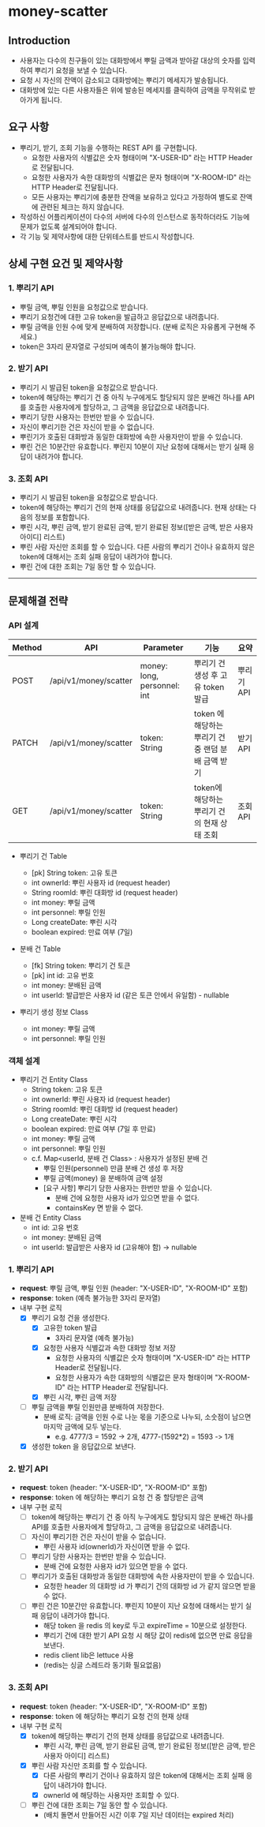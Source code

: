 # money-scatter

## Introduction
- 사용자는 다수의 친구들이 있는 대화방에서 뿌릴 금액과 받아갈 대상의 숫자를 입력하여 뿌리기 요청을 보낼 수 있습니다.
- 요청 시 자신의 잔액이 감소되고 대화방에는 뿌리기 메세지가 발송됩니다.
- 대화방에 있는 다른 사용자들은 위에 발송된 메세지를 클릭하여 금액을 무작위로 받아가게 됩니다.

## 요구 사항
- 뿌리기, 받기, 조회 기능을 수행하는 REST API 를 구현합니다.
    - 요청한 사용자의 식별값은 숫자 형태이며 "X-USER-ID" 라는 HTTP Header로 전달됩니다.
    - 요청한 사용자가 속한 대화방의 식별값은 문자 형태이며 "X-ROOM-ID" 라는 HTTP Header로 전달됩니다.
    - 모든 사용자는 뿌리기에 충분한 잔액을 보유하고 있다고 가정하여 별도로 잔액에 관련된 체크는 하지 않습니다.
- 작성하신 어플리케이션이 다수의 서버에 다수의 인스턴스로 동작하더라도 기능에 문제가 없도록 설계되어야 합니다.
- 각 기능 및 제약사항에 대한 단위테스트를 반드시 작성합니다.
    
## 상세 구현 요건 및 제약사항 
### 1. 뿌리기 API
- 뿌릴 금액, 뿌릴 인원을 요청값으로 받습니다.
- 뿌리기 요청건에 대한 고유 token을 발급하고 응답값으로 내려줍니다.
- 뿌릴 금액을 인원 수에 맞게 분배하여 저장합니다. (분배 로직은 자유롭게 구현해 주세요.)
- token은 3자리 문자열로 구성되며 예측이 불가능해야 합니다. 

### 2. 받기 API
- 뿌리기 시 발급된 token을 요청값으로 받습니다.
- token에 해당하는 뿌리기 건 중 아직 누구에게도 할당되지 않은 분배건 하나를 API를 호출한 사용자에게 할당하고, 그 금액을 응답값으로 내려줍니다.
- 뿌리기 당한 사용자는 한번만 받을 수 있습니다.
- 자신이 뿌리기한 건은 자신이 받을 수 없습니다.
- 뿌린기가 호출된 대화방과 동일한 대화방에 속한 사용자만이 받을 수 있습니다.
- 뿌린 건은 10분간만 유효합니다. 뿌린지 10분이 지난 요청에 대해서는 받기 실패 응답이 내려가야 합니다. 

### 3. 조회 API
- 뿌리기 시 발급된 token을 요청값으로 받습니다.
- token에 해당하는 뿌리기 건의 현재 상태를 응답값으로 내려줍니다. 현재 상태는 다음의 정보를 포함합니다.
- 뿌린 시각, 뿌린 금액, 받기 완료된 금액, 받기 완료된 정보([받은 금액, 받은 사용자 아이디] 리스트)
- 뿌린 사람 자신만 조회를 할 수 있습니다. 다른 사람의 뿌리기 건이나 유효하지 않은 token에 대해서는 조회 실패 응답이 내려가야 합니다.
- 뿌린 건에 대한 조회는 7일 동안 할 수 있습니다.

--- 

## 문제해결 전략
### API 설계
| Method | API | Parameter | 기능 | 요약 |
|--|--|--|--|--|
| POST | /api/v1/money/scatter | money: long, personnel: int | 뿌리기 건 생성 후 고유 token 발급 | 뿌리기 API |
| PATCH | /api/v1/money/scatter | token: String | token 에 해당하는 뿌리기 건 중 랜덤 분배 금액 받기 | 받기 API |
| GET | /api/v1/money/scatter | token: String | token에 해당하는 뿌리기 건의 현재 상태 조회 | 조회 API |

- 뿌리기 건 Table
    - [pk] String token: 고유 토큰
    - int ownerId: 뿌린 사용자 id (request header)
    - String roomId: 뿌린 대화방 id (request header)
    - int money: 뿌릴 금액 
    - int personnel: 뿌릴 인원 
    - Long createDate: 뿌린 시각
    - boolean expired: 만료 여부 (7일)
- 분배 건 Table
    - [fk] String token: 뿌리기 건 토큰 
    - [pk] int id: 고유 번호
    - int money: 분배된 금액 
    - int userId: 발급받은 사용자 id (같은 토큰 안에서 유일함) - nullable
    
- 뿌리기 생성 정보 Class 
    - int money: 뿌릴 금액 
    - int personnel: 뿌릴 인원 
    
### 객체 설계
- 뿌리기 건 Entity Class
    - String token: 고유 토큰
    - int ownerId: 뿌린 사용자 id (request header)
    - String roomId: 뿌린 대화방 id (request header)
    - Long createDate: 뿌린 시각
    - boolean expired: 만료 여부 (7일 후 만료)
    - int money: 뿌릴 금액 
    - int personnel: 뿌릴 인원 
    - c.f. Map<userId, 분배 건 Class> : 사용자가 설정된 분배 건 
        - 뿌릴 인원(personnel) 만큼 분배 건 생성 후 저장 
        - 뿌릴 금액(money) 을 분배하여 금액 설정
        - [요구 사항] 뿌리기 당한 사용자는 한번만 받을 수 있습니다.
            - 분배 건에 요청한 사용자 id가 있으면 받을 수 없다.
            - containsKey 면 받을 수 없다. 
- 분배 건 Entity Class
    - int id: 고유 번호
    - int money: 분배된 금액 
    - int userId: 발급받은 사용자 id (고유해야 함) -> nullable 
        
### 1. 뿌리기 API
- **request**: 뿌릴 금액, 뿌릴 인원 (header: "X-USER-ID", "X-ROOM-ID" 포함)
- **response**: token (예측 불가능한 3자리 문자열)
- 내부 구현 로직
    - [x] 뿌리기 요청 건을 생성한다.
        - [x] 고유한 token 발급 
            - 3자리 문자열 (예측 불가능)
        - [x] 요청한 사용자 식별값과 속한 대화방 정보 저장
            - 요청한 사용자의 식별값은 숫자 형태이며 "X-USER-ID" 라는 HTTP Header로 전달됩니다.
            - 요청한 사용자가 속한 대화방의 식별값은 문자 형태이며 "X-ROOM-ID" 라는 HTTP Header로 전달됩니다.
        - [x] 뿌린 시각, 뿌린 금액 저장 
    - [ ] 뿌릴 금액을 뿌릴 인원만큼 분배하여 저장한다. 
        - 분배 로직: 금액을 인원 수로 나눈 몫을 기준으로 나누되, 소숫점이 남으면 마지막 금액에 모두 넣는다. 
            - e.g. 4777/3 = 1592 -> 2개, 4777-(1592*2) = 1593 -> 1개 
    - [x] 생성한 token 을 응답값으로 보낸다.

### 2. 받기 API
- **request**: token (header: "X-USER-ID", "X-ROOM-ID" 포함) 
- **response**: token 에 해당하는 뿌리기 요청 건 중 할당받은 금액 
- 내부 구현 로직
    - [ ] token에 해당하는 뿌리기 건 중 아직 누구에게도 할당되지 않은 분배건 하나를 API를 호출한 사용자에게 할당하고, 그 금액을 응답값으로 내려줍니다.
    - [ ] 자신이 뿌리기한 건은 자신이 받을 수 없습니다.
        - 뿌린 사용자 id(ownerId)가 자신이면 받을 수 없다.
    - [ ] 뿌리기 당한 사용자는 한번만 받을 수 있습니다.
        - 분배 건에 요청한 사용자 id가 있으면 받을 수 없다.
    - [ ] 뿌리기가 호출된 대화방과 동일한 대화방에 속한 사용자만이 받을 수 있습니다.
        - 요청한 header 의 대화방 id 가 뿌리기 건의 대화방 id 가 같지 않으면 받을 수 없다.
    - [ ] 뿌린 건은 10분간만 유효합니다. 뿌린지 10분이 지난 요청에 대해서는 받기 실패 응답이 내려가야 합니다. 
        - 해당 token 을 redis 의 key로 두고 expireTime = 10분으로 설정한다.
        - 뿌리기 건에 대한 받기 API 요청 시 해당 값이 redis에 없으면 만료 응답을 보낸다. 
        - redis client lib은 lettuce 사용 
        - (redis는 싱글 스레드라 동기화 필요없음)

### 3. 조회 API
- **request**: token (header: "X-USER-ID", "X-ROOM-ID" 포함) 
- **response**: token 에 해당하는 뿌리기 요청 건의 현재 상태 
- 내부 구현 로직
    - [x] token에 해당하는 뿌리기 건의 현재 상태를 응답값으로 내려줍니다. 
        - 뿌린 시각, 뿌린 금액, 받기 완료된 금액, 받기 완료된 정보([받은 금액, 받은 사용자 아이디] 리스트)
    - [x] 뿌린 사람 자신만 조회를 할 수 있습니다. 
        - [x] 다른 사람의 뿌리기 건이나 유효하지 않은 token에 대해서는 조회 실패 응답이 내려가야 합니다.
        - [x] ownerId 에 해당하는 사용자만 조회할 수 있다. 
    - [ ] 뿌린 건에 대한 조회는 7일 동안 할 수 있습니다.
        - (배치 돌면서 만들어진 시간 이후 7일 지난 데이터는 expired 처리)
